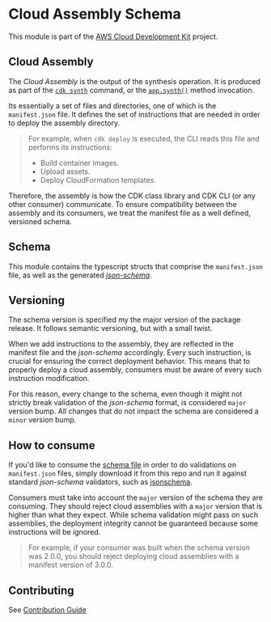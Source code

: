 # Cloud Assembly Schema

This module is part of the [AWS Cloud Development Kit](https://github.com/aws/aws-cdk) project.

## Cloud Assembly

The *Cloud Assembly* is the output of the synthesis operation. It is produced as part of the
[`cdk synth`](https://github.com/aws/aws-cdk-cli/tree/main/packages/aws-cdk#cdk-synthesize)
command, or the [`app.synth()`](https://github.com/aws/aws-cdk/blob/main/packages/aws-cdk-lib/core/lib/stage.ts#L219) method invocation.

Its essentially a set of files and directories, one of which is the `manifest.json` file. It defines the set of instructions that are
needed in order to deploy the assembly directory.

> For example, when `cdk deploy` is executed, the CLI reads this file and performs its instructions:
>
> * Build container images.
> * Upload assets.
> * Deploy CloudFormation templates.

Therefore, the assembly is how the CDK class library and CDK CLI (or any other consumer) communicate. To ensure compatibility
between the assembly and its consumers, we treat the manifest file as a well defined, versioned schema.

## Schema

This module contains the typescript structs that comprise the `manifest.json` file, as well as the
generated [*json-schema*](./schema/cloud-assembly.schema.json).

## Versioning

The schema version is specified my the major version of the package release. It follows semantic versioning, but with a small twist.

When we add instructions to the assembly, they are reflected in the manifest file and the *json-schema* accordingly.
Every such instruction, is crucial for ensuring the correct deployment behavior. This means that to properly deploy a cloud assembly,
consumers must be aware of every such instruction modification.

For this reason, every change to the schema, even though it might not strictly break validation of the *json-schema* format,
is considered `major` version bump. All changes that do not impact the schema are considered a `minor` version bump.

## How to consume

If you'd like to consume the [schema file](./schema/cloud-assembly.schema.json) in order to do validations on `manifest.json` files,
simply download it from this repo and run it against standard *json-schema* validators, such as [jsonschema](https://www.npmjs.com/package/jsonschema).

Consumers must take into account the `major` version of the schema they are consuming. They should reject cloud assemblies
with a `major` version that is higher than what they expect. While schema validation might pass on such assemblies, the deployment integrity
cannot be guaranteed because some instructions will be ignored.

> For example, if your consumer was built when the schema version was 2.0.0, you should reject deploying cloud assemblies with a
> manifest version of 3.0.0.

## Contributing

See [Contribution Guide](./CONTRIBUTING.md)
